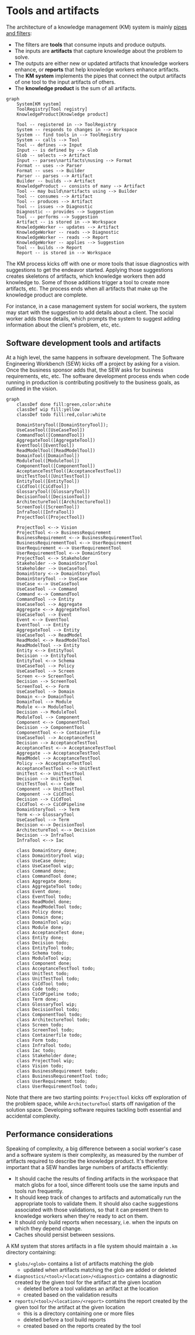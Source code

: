 # Tools and artifacts

The architecture of a knowledge management (KM) system is mainly
[pipes and filters](https://www.enterpriseintegrationpatterns.com/patterns/messaging/PipesAndFilters.html):

- The filters are **tools** that consume inputs and produce outputs.
- The inputs are **artifacts** that capture knowledge about the problem to solve.
- The outputs are either new or updated artifacts that knowledge workers enhance, or **reports** that help knowledge
  workers enhance artifacts.
- The **KM system** implements the pipes that connect the output artifacts of one tool to the input artifacts of others.
- The **knowledge product** is the sum of all artifacts.

```mermaid
graph
    System[KM system]
    ToolRegistry[Tool registry]
    KnowledgeProduct[Knowledge product]
    
    Tool -- registered in --> ToolRegistry
    System -- responds to changes in --> Workspace
    System -- find tools in --> ToolRegistry
    System -- calls --> Tool
    Tool -- defines --> Input
    Input -- is defined by --> Glob
    Glob -- selects --> Artifact
    Input -- parses\nartifacts\nusing --> Format
    Format -- uses --> Parser
    Format -- uses --> Builder
    Parser -- parses --> Artifact
    Builder -- builds --> Artifact
    KnowledgeProduct -- consists of many --> Artifact
    Tool -- may build\nartifacts using --> Builder
    Tool -- consumes --> Artifact
    Tool -- produces --> Artifact
    Tool -- issues --> Diagnostic
    Diagnostic -- provides --> Suggestion
    Tool -- performs --> Suggestion
    Artifact -- is stored in --> Workspace
    KnowledgeWorker -- updates --> Artifact
    KnowledgeWorker -- reads --> Diagnostic
    KnowledgeWorker -- reads --> Report
    KnowledgeWorker -- applies --> Suggestion
    Tool -- builds --> Report
    Report -- is stored in --> Workspace
```

The KM process kicks off with one or more tools that issue diagnostics with suggestions to get the
endeavor started.
Applying those suggestions creates skeletons of artifacts, which knowledge workers then add knowledge to.
Some of those additions trigger a tool to create more artifacts, etc.
The process ends when all artifacts that make up the knowledge product are complete.

For instance, in a case management system for social workers, the system may start with the suggestion to add details
about a client.
The social worker adds those details, which prompts the system to suggest adding information about the client's problem, 
etc, etc.


## Software development tools and artifacts

At a high level, the same happens in software development.
The Software Engineering Workbench (SEW) kicks off a project by asking for a vision.
Once the business sponsor adds that, the SEW asks for business requirements, etc, etc.
The software development process ends when code running in production is contributing positively to the business goals,
as outlined in the vision.

```mermaid
graph
    classDef done fill:green,color:white
    classDef wip fill:yellow
    classDef todo fill:red,color:white
    
    DomainStoryTool([DomainStoryTool]);
    UseCaseTool([UseCaseTool])
    CommandTool([CommandTool])
    AggregateTool([AggregateTool])
    EventTool([EventTool])
    ReadModelTool([ReadModelTool])
    DomainTool([DomainTool])
    ModuleTool([ModuleTool])
    ComponentTool([ComponentTool])
    AcceptanceTestTool([AcceptanceTestTool])
    UnitTestTool([UnitTestTool])
    EntityTool([EntityTool])
    CiCdTool([CiCdTool])
    GlossaryTool([GlossaryTool])
    DecisionTool([DecisionTool])
    ArchitectureTool([ArchitectureTool])
    ScreenTool([ScreenTool])
    InfraTool([InfraTool])
    ProjectTool([ProjectTool])
    
    ProjectTool <--> Vision
    ProjectTool <--> BusinessRequirement
    BusinessRequirement <--> BusinessRequirementTool
    BusinessRequirementTool <--> UserRequirement
    UserRequirement <--> UserRequirementTool
    UserRequirementTool <--> DomainStory
    ProjectTool <--> Stakeholder
    Stakeholder --> DomainStoryTool
    Stakeholder --> UseCaseTool
    DomainStory <--> DomainStoryTool
    DomainStoryTool --> UseCase
    UseCase <--> UseCaseTool
    UseCaseTool --> Command
    Command <--> CommandTool
    CommandTool --> Entity
    UseCaseTool --> Aggregate
    Aggregate <--> AggregateTool
    UseCaseTool --> Event 
    Event <--> EventTool
    EventTool --> Entity
    AggregateTool --> Entity
    UseCaseTool --> ReadModel
    ReadModel <--> ReadModelTool
    ReadModelTool --> Entity
    Entity <--> EntityTool
    Decision --> EntityTool
    EntityTool <--> Schema
    UseCaseTool --> Policy
    UseCaseTool --> Screen
    Screen <--> ScreenTool
    Decision --> ScreenTool
    ScreenTool <--> Form
    UseCaseTool --> Domain
    Domain <--> DomainTool
    DomainTool --> Module
    Module <--> ModuleTool
    Decision --> ModuleTool
    ModuleTool --> Component
    Component <--> ComponentTool
    Decision --> ComponentTool
    ComponentTool <--> Containerfile
    UseCaseTool --> AcceptanceTest
    Decision --> AcceptanceTestTool
    AcceptanceTest <--> AcceptanceTestTool
    Aggregate --> AcceptanceTestTool
    ReadModel --> AcceptanceTestTool
    Policy --> AcceptanceTestTool
    AcceptanceTestTool <--> UnitTest
    UnitTest <--> UnitTestTool
    Decision --> UnitTestTool
    UnitTestTool <--> Code
    Component --> UnitTestTool
    Component --> CiCdTool
    Decision --> CiCdTool
    CiCdTool <--> CiCdPipeline
    DomainStoryTool --> Term
    Term <--> GlossaryTool
    UseCaseTool --> Term
    Decision <--> DecisionTool
    ArchitectureTool <--> Decision
    Decision --> InfraTool
    InfraTool <--> Iac

    class DomainStory done;
    class DomainStoryTool wip;
    class UseCase done;
    class UseCaseTool wip;
    class Command done;
    class CommandTool done;
    class Aggregate done;
    class AggregateTool todo;
    class Event done;
    class EventTool todo;
    class ReadModel done;
    class ReadModelTool todo;
    class Policy done;
    class Domain done;
    class DomainTool wip;
    class Module done;
    class AcceptanceTest done;
    class Entity done;
    class Decision todo;
    class EntityTool todo;
    class Schema todo;
    class ModuleTool wip;
    class Component done;
    class AcceptanceTestTool todo;
    class UnitTest todo;
    class UnitTestTool todo;
    class CiCdTool todo;
    class Code todo;
    class CiCdPipeline todo;
    class Term done;
    class GlossaryTool wip;
    class DecisionTool todo;
    class ComponentTool todo;
    class ArchitectureTool todo;
    class Screen todo;
    class ScreenTool todo;
    class Containerfile todo;
    class Form todo;
    class InfraTool todo;
    class Iac todo;
    class Stakeholder done;
    class ProjectTool wip;
    class Vision todo;
    class BusinessRequirement todo;
    class BusinessRequirementTool todo;
    class UserRequirement todo;
    class UserRequirementTool todo;
```

Note that there are two starting points: `ProjectTool` kicks off exploration of the problem space, while
`ArchitectureTool` starts off navigation of the solution space.
Developing software requires tackling both essential and accidental complexity.


## Performance considerations

Speaking of complexity, a big difference between a social worker's case and a software system is their complexity, as
measured by the number of artifacts required to describe the knowledge product.
It's therefore important that a SEW handles large numbers of artifacts efficiently:

- It should cache the results of finding artifacts in the workspace that match globs for a tool, since different tools
  use the same inputs and tools run frequently.
- It should keep track of changes to artifacts and automatically run the appropriate tools to validate them.
  It should also cache suggestions associated with those validations, so that it can present them to knowledge workers
  when they're ready to act on them.
- It should only build reports when necessary, i.e. when the inputs on which they depend change.
- Caches should persist between sessions.

A KM system that stores artifacts in a file system should maintain a `.km` directory containing:

- `globs/<glob>` contains a list of artifacts matching the glob
  - updated when artifacts matching the glob are added or deleted
- `diagnostics/<tool>/<location>/<diagnostic>` contains a diagnostic created by the given tool for the artifact at the
  given location
  - deleted before a tool validates an artifact at the location
  - created based on the validation results
- `reports/<tool>/<location>/<report>` contains the report created by the given tool for the artifact at the given
  location
  - this is a directory containing one or more files
  - deleted before a tool build reports
  - created based on the reports created by the tool
